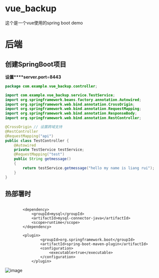 # vue_backup
这个是一个vue使用的spring boot demo

# 后端

## 创建SpringBoot项目

**设置****server.port**=**8443**

```java
package com.example.vue_backup.controller;

import com.example.vue_backup.service.TestService;
import org.springframework.beans.factory.annotation.Autowired;
import org.springframework.web.bind.annotation.CrossOrigin;
import org.springframework.web.bind.annotation.RequestMapping;
import org.springframework.web.bind.annotation.ResponseBody;
import org.springframework.web.bind.annotation.RestController;

@CrossOrigin // 设置跨域支持
@RestController
@RequestMapping("api")
public class TestController {
    @Autowired
    private TestService testService;
    @RequestMapping("test")
    public String getmessage()
    {
        return testService.getmessage("hello my name is liang rui");
    }
}
```

## 热部署时
```

        <dependency>
            <groupId>mysql</groupId>
            <artifactId>mysql-connector-java</artifactId>
            <scope>runtime</scope>
        </dependency>
        
        <plugin>
                <groupId>org.springframework.boot</groupId>
                <artifactId>spring-boot-maven-plugin</artifactId>
                <configuration>
                    <executable>true</executable>
                </configuration>
            </plugin>
```

![image](https://user-images.githubusercontent.com/71508752/129476210-88d3c3c2-3fc6-4925-a145-b8d8cfd9d231.png)

# 
